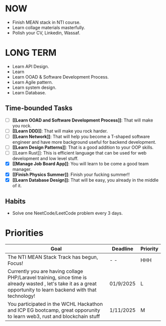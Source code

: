 # NOW
- Finish MEAN stack in NTI course.
- Learn collage materials masterfully.
- Polish your CV, Linkedin, Wassaf.
# LONG TERM
- Learn API Design.
- Learn 
- Learn OOAD & Software Development Process.
- Learn Agile pattern.
- Learn system design.
- Learn Database.
## Time-bounded Tasks
- [ ] **[[Learn OOAD and Software Development Process]]**: That will make you rock.
- [ ] **[[Learn DDD]]**: That will make you rock harder.
- [ ] **[[Learn Network]]**: That will help you become a T-shaped software engineer and have more background useful for backend development.
- [ ] **[[Learn Design Patterns]]**: That is a good addition to your OOP skills.
- [ ] [[Learn Rust]]: This is efficient language that can be used for web development and low level stuff.
- [x] **[[Manage Job Board App]]**: You will learn to be come a good team manager.
- [x] **[[Finish Physics Summer]]**: Finish your fucking summer!!
- [x] **[[Learn Database Design]]:** That will be easy, you already in the middle of it.
## Habits

- Solve one NeetCode/LeetCode problem every 3 days.

# Priorities

| Goal                                                                                                                                                              | Deadline  | Priority |
| ----------------------------------------------------------------------------------------------------------------------------------------------------------------- | --------- | -------- |
| The NTI MEAN Stack Track has begun, Focus!                                                                                                                        | - -       | HHH      |
| Currently you are having collage PHP/Laravel training, since time is already wasted , let's take it as a great opportunity to learn backend with that technology! | 01/9/2025 | L        |
| You participated in the WCHL Hackathon and ICP EG bootcamp, great opporunity to learn web3, rust and blockchain stuff                                             | 1/11/2025 | M        |

